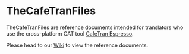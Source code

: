 # TheCafeTranFiles

TheCafeTranFiles are reference documents intended for translators who use the cross-platform CAT tool [CafeTran Espresso](https://www.cafetran.com/).

Please head to our [Wiki](https://github.com/idimitriadis0/TheCafeTranFiles/wiki) to view the reference documents.
